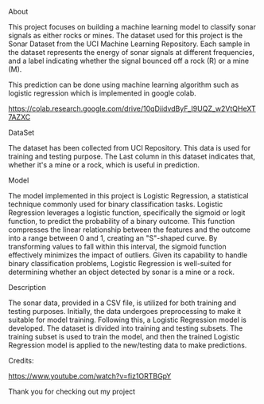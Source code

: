 About

This project focuses on building a machine learning model to classify sonar signals as either rocks or mines. The dataset used for this project is the Sonar Dataset from the UCI Machine Learning Repository. Each sample in the dataset  represents the energy of sonar signals at different frequencies, and a label indicating whether the signal bounced off a rock (R) or a mine (M).

This prediction can be done using machine learning algorithm such as logistic regression which is implemented in google colab.

https://colab.research.google.com/drive/10qDiidvdByF_I9UQZ_w2VtQHeXT7AZXC

DataSet

The dataset has been collected from UCI Repository.  This data is used for training and testing purpose. The Last column in this dataset indicates that, whether it's a mine or a rock, which is useful in prediction. 

Model 

The model implemented in this project is Logistic Regression, a statistical technique commonly used for binary classification tasks. Logistic Regression leverages a logistic function, specifically the sigmoid or logit function, to predict the probability of a binary outcome. This function compresses the linear relationship between the features and the outcome into a range between 0 and 1, creating an "S"-shaped curve. By transforming values to fall within this interval, the sigmoid function effectively minimizes the impact of outliers. Given its capability to handle binary classification problems, Logistic Regression is well-suited for determining whether an object detected by sonar is a mine or a rock.

Description

The sonar data, provided in a CSV file, is utilized for both training and testing purposes. Initially, the data undergoes preprocessing to make it suitable for model training. Following this, a Logistic Regression model is developed. The dataset is divided into training and testing subsets. The training subset is used to train the model, and then the trained Logistic Regression model is applied to the new/testing data to make predictions.

Credits:

https://www.youtube.com/watch?v=fiz1ORTBGpY

Thank you for checking out my project






